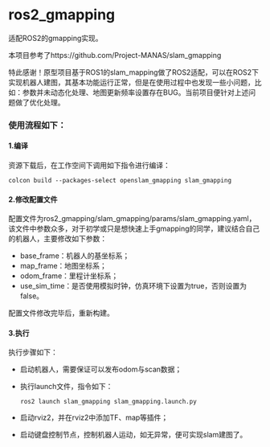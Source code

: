 # ros2_gmapping
适配ROS2的gmapping实现。

本项目参考了https://github.com/Project-MANAS/slam_gmapping

特此感谢！原型项目基于ROS1的slam_mapping做了ROS2适配，可以在ROS2下实现机器人建图，其基本功能运行正常，但是在使用过程中也发现一些小问题，比如：参数并未动态化处理、地图更新频率设置存在BUG。当前项目便针对上述问题做了优化处理。

### 使用流程如下：

#### 1.编译

资源下载后，在工作空间下调用如下指令进行编译：

```
colcon build --packages-select openslam_gmapping slam_gmapping
```

#### 2.修改配置文件

配置文件为ros2_gmapping/slam_gmapping/params/slam_gmapping.yaml，该文件中参数众多，对于初学或只是想快速上手gmapping的同学，建议结合自己的机器人，主要修改如下参数：

* base_frame：机器人的基坐标系；
* map_frame：地图坐标系；
* odom_frame：里程计坐标系；
* use_sim_time：是否使用模拟时钟，仿真环境下设置为true，否则设置为false。

配置文件修改完毕后，重新构建。

#### 3.执行

执行步骤如下：

* 启动机器人，需要保证可以发布odom与scan数据；

* 执行launch文件，指令如下：

  ```
  ros2 launch slam_gmapping slam_gmapping.launch.py
  ```

* 启动rviz2，并在rviz2中添加TF、map等插件；

* 启动键盘控制节点，控制机器人运动，如无异常，便可实现slam建图了。



